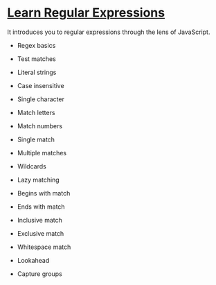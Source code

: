 # [Learn Regular Expressions](https://scrimba.com/learn/regularexpressions)
 
 It introduces you to regular expressions through the lens of JavaScript.
 
 - Regex basics

- Test matches

- Literal strings

- Case insensitive

- Single character

- Match letters
 
- Match numbers

- Single match

- Multiple matches

- Wildcards

- Lazy matching

- Begins with match

- Ends with match

- Inclusive match

- Exclusive match

- Whitespace match

- Lookahead

- Capture groups
